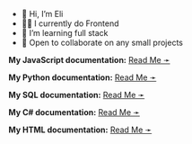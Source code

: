 - 👋 Hi, I’m Eli
- 🧑‍💻 I currently do Frontend
- 🌱 I’m learning full stack
- 🤝 Open to collaborate on any small projects

**My JavaScript documentation:**
[Read Me ➛](https://github.com/theLadEli/my-full-stack-journey/blob/main/JavaScript/README.md)

**My Python documentation:**
[Read Me ➛](https://github.com/theLadEli/my-full-stack-journey/tree/main/Python#readme)

**My SQL documentation:**
[Read Me ➛](https://github.com/theLadEli/my-full-stack-journey/tree/main/SQL)

**My C# documentation:**
[Read Me ➛](https://github.com/theLadEli/my-full-stack-journey/blob/main/C%23/ReadMe.md)

**My HTML documentation:**
[Read Me ➛](https://github.com/theLadEli/my-full-stack-journey/tree/main/HTML#readme)

<!---


Some of my Stats:
[![Eli's GitHub stats](https://github-readme-stats.vercel.app/api?username=theLadEli)](https://github.com/theLadEli/github-readme-stats)

Some of my Stats (including private):
![Eli's GitHub stats - including private](https://github-readme-stats.vercel.app/api?username=theLadEli&count_private=true)

Some icons:
![Anurag's GitHub stats](https://github-readme-stats.vercel.app/api?username=theLadEli&show_icons=true)

Repo pin:
[![Readme Card](https://github-readme-stats.vercel.app/api/pin/?username=anuraghazra&repo=github-readme-stats)](https://github.com/anuraghazra/github-readme-stats)

Language Card:
[![Top Langs](https://github-readme-stats.vercel.app/api/top-langs/?username=anuraghazra)](https://github.com/anuraghazra/github-readme-stats)

HTML Align:
<a href="https://github.com/anuraghazra/github-readme-stats">
  <img align="center" src="https://github-readme-stats.vercel.app/api/pin/?username=anuraghazra&repo=github-readme-stats" />
</a>
<a href="https://github.com/anuraghazra/convoychat">
  <img align="center" src="https://github-readme-stats.vercel.app/api/pin/?username=anuraghazra&repo=convoychat" />
</a>

@theLadEli is a ✨ special ✨ repository because its `README.md` (this file) appears on your GitHub profile.
You can click the Preview link to take a look at your changes.

--->
